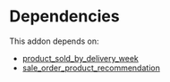 # Dependencies

This addon depends on:

- [product_sold_by_delivery_week](../../odoo-bringout-oca-sale-reporting-product_sold_by_delivery_week)
- [sale_order_product_recommendation](../../odoo-bringout-oca-sale-workflow-sale_order_product_recommendation)
